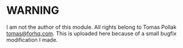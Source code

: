 WARNING
=======

I am not the author of this module. All rights belong to Tomas Pollak <tomas@forhq.com>.
This is uploaded here because of a small bugfix modification I made.
